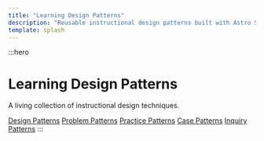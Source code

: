 ```yaml
---
title: "Learning Design Patterns"
description: "Reusable instructional design patterns built with Astro Starlight."
template: splash
---
```


:::hero
# Learning Design Patterns
A living collection of instructional design techniques.

[Design Patterns](design-patterns/)
[Problem Patterns](problem-patterns/)
[Practice Patterns](practice-patterns/)
[Case Patterns](case-patterns/)
[Inquiry Patterns](inquiry-patterns/)
:::
